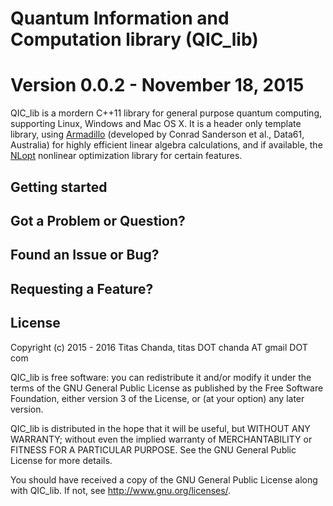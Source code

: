 # Quantum Information and Computation library (QIC_lib)
Version 0.0.2 - November 18, 2015 
=================================
QIC_lib is a mordern C++11 library for general purpose quantum computing, supporting Linux, Windows and Mac OS X. 
It is a header only template library, using [Armadillo](http://arma.sourceforge.net/) (developed by Conrad Sanderson et al., Data61, Australia) for highly efficient linear algebra calculations, and if available, the [NLopt](http://ab-initio.mit.edu/wiki/index.php/NLopt) nonlinear optimization library for certain features.

Getting started
---------------



Got a Problem or Question?
--------------------------


Found an Issue or Bug?
----------------------


Requesting a Feature?
---------------------


License
-------
Copyright (c) 2015 - 2016  Titas Chanda, titas DOT chanda AT gmail DOT com

QIC_lib is free software: you can redistribute it and/or modify
it under the terms of the GNU General Public License as published by
the Free Software Foundation, either version 3 of the License, or
(at your option) any later version.

QIC_lib is distributed in the hope that it will be useful,
but WITHOUT ANY WARRANTY; without even the implied warranty of
MERCHANTABILITY or FITNESS FOR A PARTICULAR PURPOSE.  See the
GNU General Public License for more details.

You should have received a copy of the GNU General Public License
along with QIC_lib.  If not, see <http://www.gnu.org/licenses/>.
